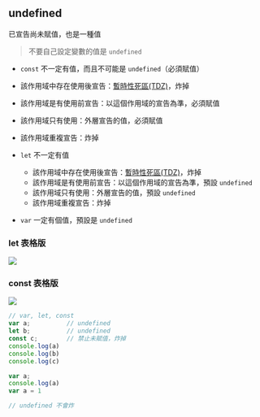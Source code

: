 ## undefined
已宣告尚未賦值，也是一種值

> 不要自己設定變數的值是 `undefined`

- `const` 不一定有值，而且不可能是 `undefined`（必須賦值）
 - 該作用域中存在使用後宣告：[暫時性死區(TDZ)](暫時性死區(TDZ).md)，炸掉
 - 該作用域是有使用前宣告：以這個作用域的宣告為準，必須賦值
 - 該作用域只有使用：外層宣告的值，必須賦值
 - 該作用域重複宣告：炸掉

- `let` 不一定有值
	- 該作用域中存在使用後宣告：[暫時性死區(TDZ)](暫時性死區(TDZ).md)，炸掉
	- 該作用域是有使用前宣告：以這個作用域的宣告為準，預設 `undefined`
	- 該作用域只有使用：外層宣告的值，預設 `undefined`
	- 該作用域重複宣告：炸掉

- `var` 一定有個值，預設是 `undefined`


### let 表格版
![](let.md#^8b4b01)
### const 表格版
![](const.md#^015b6b)



```js
// var, let, const
var a;			// undefined
let b;			// undefined
const c;		// 禁止未賦值，炸掉
console.log(a)
console.log(b)
console.log(c)
```
```js
var a;
console.log(a)
var a = 1

// undefined 不會炸
```
